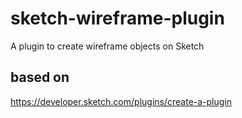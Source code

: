 # sketch-wireframe-plugin
A plugin to create wireframe objects on Sketch

## based on 
https://developer.sketch.com/plugins/create-a-plugin
